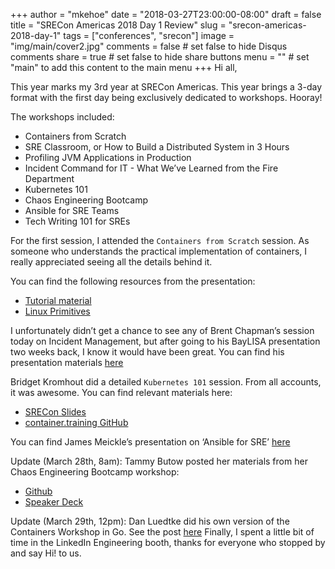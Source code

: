 +++
author = "mkehoe"
date = "2018-03-27T23:00:00-08:00"
draft = false
title = "SRECon Americas 2018 Day 1 Review"
slug = "srecon-americas-2018-day-1"
tags = ["conferences", "srecon"]
image = "img/main/cover2.jpg"
comments = false     # set false to hide Disqus comments
share = true        # set false to hide share buttons
menu = ""           # set "main" to add this content to the main menu
+++
Hi all,

This year marks my 3rd year at SRECon Americas. This year brings a 3-day format with the first day being exclusively dedicated to workshops. Hooray!

The workshops included:

* Containers from Scratch
* SRE Classroom, or How to Build a Distributed System in 3 Hours
* Profiling JVM Applications in Production
* Incident Command for IT - What We’ve Learned from the Fire Department
* Kubernetes 101
* Chaos Engineering Bootcamp
* Ansible for SRE Teams
* Tech Writing 101 for SREs

For the first session, I attended the `Containers from Scratch` session. As someone who understands the practical implementation of containers, I really appreciated seeing all the details behind it.

You can find the following resources from the presentation:

* [Tutorial material](https://github.com/Fewbytes/rubber-docker/)
* [Linux Primitives](https://docs.google.com/presentation/d/10vFQfEUvpf7qYyksNqiy-bAxcy-bvF0OnUElCOtTTRc/edit#slide=id.p)

I unfortunately didn’t get a chance to see any of Brent Chapman’s session today on Incident Management, but after going to his BayLISA presentation two weeks back, I know it would have been great. You can find his presentation materials [here](https://drive.google.com/file/d/1CP4twU-9Mvx_feelGVDcXX6LVgAE7kwr/view)

Bridget Kromhout did a detailed `Kubernetes 101` session. From all accounts, it was awesome. You can find relevant materials here:

* [SRECon Slides](http://srecon2018.container.training/#1)
* [container.training GitHub](https://github.com/jpetazzo/container.training)

You can find James Meickle’s presentation on ‘Ansible for SRE’ [here](https://docs.google.com/presentation/d/1gsAKw_BxP8MNF4HE2ZI5PKqM6m9NfHnH9omyLfcyUHg/edit)

Update (March 28th, 8am):
Tammy Butow posted her materials from her Chaos Engineering Bootcamp workshop:

* [Github](https://github.com/tammybutow/chaos_engineering_bootcamp)
* [Speaker Deck](https://speakerdeck.com/tammybutow/chaos-engineering-bootcamp-srecon-2018)

Update (March 29th, 12pm):
Dan Luedtke did his own version of the Containers Workshop in Go. See the post [here](https://danrl.com/blog/2018/go-contain-me/)
Finally, I spent a little bit of time in the LinkedIn Engineering booth, thanks for everyone who stopped by and say Hi! to us.
